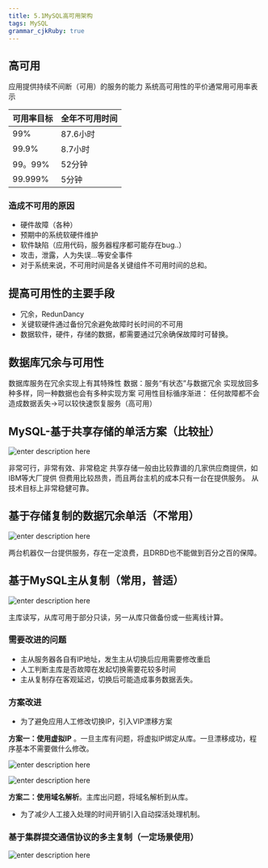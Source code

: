 ```yaml
---
title: 5.1MySQL高可用架构
tags: MySQL
grammar_cjkRuby: true
---
```

## 高可用
应用提供持续不间断（可用）的服务的能力
系统高可用性的平价通常用可用率表示

|可用率目标|全年不可用时间
| --- |---|
|99%|87.6小时|
|99.9%|8.7小时|
|99。99%|52分钟|
|99.999%|5分钟|

### 造成不可用的原因
- 硬件故障（各种）
- 预期中的系统软硬件维护
- 软件缺陷（应用代码，服务器程序都可能存在bug..）
- 攻击，泄露，人为失误...等安全事件
- 对于系统来说，不可用时间是各关键组件不可用时间的总和。

## 提高可用性的主要手段
- 冗余，RedunDancy
- 关键软硬件通过备份冗余避免故障时长时间的不可用
- 数据软件，硬件，存储的数据，都需要通过冗余确保故障时可替换。

## 数据库冗余与可用性
数据库服务在冗余实现上有其特殊性
数据：服务“有状态”与数据冗余
实现放回多种多样，同一种数据也会有多种实现方案
可用性目标循序渐进：
任何故障都不会造成数据丢失→可以较快速恢复服务（高可用）

## MySQL-基于共享存储的单活方案（比较扯）

![enter description here][1]

非常可行，非常有效、非常稳定
共享存储一般由比较靠谱的几家供应商提供，如IBM等大厂提供
但费用比较昂贵，而且两台主机的成本只有一台在提供服务。
从技术目标上非常稳健可靠。
## 基于存储复制的数据冗余单活（不常用）

![enter description here][2]

两台机器仅一台提供服务，存在一定浪费，且DRBD也不能做到百分之百的保障。

## 基于MySQL主从复制（常用，普适）

![enter description here][3]

主库读写，从库可用于部分只读，另一从库只做备份或一些离线计算。

### 需要改进的问题
- 主从服务器各自有IP地址，发生主从切换后应用需要修改重启
- 人工判断主库是否故障在发起切换需要花较多时间
- 主从复制存在客观延迟，切换后可能造成事务数据丢失。

### 方案改进
- 为了避免应用人工修改切换IP，引入VIP漂移方案

 
 **方案一：使用虚拟IP** 。一旦主库有问题，将虚拟IP绑定从库。一旦漂移成功，程序基本不需要做什么修改。



![enter description here][5]

![enter description here][6]


**方案二：使用域名解析**。主库出问题，将域名解析到从库。

- 为了减少人工接入处理的时间开销引入自动探活处理机制。

### 基于集群提交通信协议的多主复制（一定场景使用）

![enter description here][4]


 [1]: https://assets.windcoder.com/xiaoshujiang/mysql_study_gaokeyung01.png "mysql_study_gaokeyung01"
 [2]: https://assets.windcoder.com/xiaoshujiang/mysql_study_gaokeyung02.png "mysql_study_gaokeyung02"
 [3]: https://assets.windcoder.com/xiaoshujiang/mysql_study_gaokeyung03.png "mysql_study_gaokeyung03"
 [4]: https://assets.windcoder.com/xiaoshujiang/mysql_study_gaokeyung04.png "mysql_study_gaokeyung04"
[5]: https://assets.windcoder.com/xiaoshujiang/mysql_study_gaokeyung05.png "mysql_study_gaokeyung05"
[6]: https://assets.windcoder.com/xiaoshujiang/mysql_study_gaokeyung06.png "mysql_study_gaokeyung06"